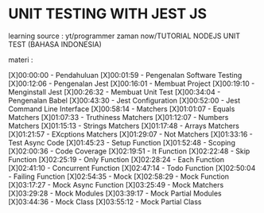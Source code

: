 # UNIT TESTING WITH JEST JS

learning source : yt/programmer zaman now/TUTORIAL NODEJS UNIT TEST (BAHASA INDONESIA)

materi :

[X]00:00:00 - Pendahuluan
[X]00:01:59 - Pengenalan Software Testing
[X]00:12:06 - Pengenalan Jest
[X]00:16:01 - Membuat Project
[X]00:19:10 - Menginstall Jest
[X]00:26:32 - Membuat Unit Test
[X]00:34:04 - Pengenalan Babel
[X]00:43:30 - Jest Configuration
[X]00:52:00 - Jest Command Line Interface
[X]00:58:14 - Matchers
[X]01:01:07 - Equals Matchers
[X]01:07:33 - Truthiness Matchers
[X]01:12:07 - Numbers Matchers
[X]01:15:13 - Strings Matchers
[X]01:17:48 - Arrays Matchers
[X]01:21:57 - EXcptions Matchers
[X]01:29:07 - Not Matchers
[X]01:33:16 - Test Async Code
[X]01:45:23 - Setup Function
[X]01:52:48 - Scoping
[X]02:00:36 - Code Coverage
[X]02:19:51 - It Function
[X]02:22:48 - Skip Function
[X]02:25:19 - Only Function
[X]02:28:24 - Each Function
[X]02:41:10 - Concurrent Function
[X]02:47:14 - Todo Function
[X]02:50:04 - Failing Function
[X]02:54:35 - Mock
[X]02:58:29 - Mock Function
[X]03:17:27 - Mock Async Function
[X]03:25:49 - Mock Matchers
[X]03:29:28 - Mock Modules
[X]03:39:17 - Mock Partial Modules
[X]03:44:36 - Mock Class
[X]03:55:12 - Mock Partial Class
